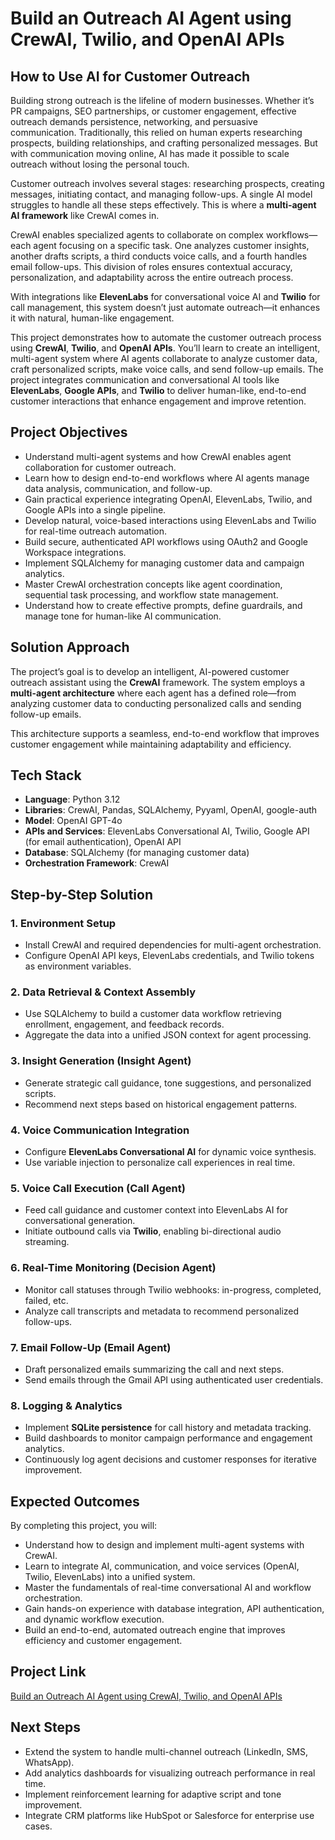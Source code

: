 # Build an Outreach AI Agent using CrewAI, Twilio, and OpenAI APIs

## How to Use AI for Customer Outreach
Building strong outreach is the lifeline of modern businesses. Whether it’s PR campaigns, SEO partnerships, or customer engagement, effective outreach demands persistence, networking, and persuasive communication. Traditionally, this relied on human experts researching prospects, building relationships, and crafting personalized messages. But with communication moving online, AI has made it possible to scale outreach without losing the personal touch.

Customer outreach involves several stages: researching prospects, creating messages, initiating contact, and managing follow-ups. A single AI model struggles to handle all these steps effectively. This is where a **multi-agent AI framework** like CrewAI comes in.

CrewAI enables specialized agents to collaborate on complex workflows—each agent focusing on a specific task. One analyzes customer insights, another drafts scripts, a third conducts voice calls, and a fourth handles email follow-ups. This division of roles ensures contextual accuracy, personalization, and adaptability across the entire outreach process.

With integrations like **ElevenLabs** for conversational voice AI and **Twilio** for call management, this system doesn’t just automate outreach—it enhances it with natural, human-like engagement.

This project demonstrates how to automate the customer outreach process using **CrewAI**, **Twilio**, and **OpenAI APIs**. You’ll learn to create an intelligent, multi-agent system where AI agents collaborate to analyze customer data, craft personalized scripts, make voice calls, and send follow-up emails. The project integrates communication and conversational AI tools like **ElevenLabs**, **Google APIs**, and **Twilio** to deliver human-like, end-to-end customer interactions that enhance engagement and improve retention.

## Project Objectives

- Understand multi-agent systems and how CrewAI enables agent collaboration for customer outreach.  
- Learn how to design end-to-end workflows where AI agents manage data analysis, communication, and follow-up.  
- Gain practical experience integrating OpenAI, ElevenLabs, Twilio, and Google APIs into a single pipeline.  
- Develop natural, voice-based interactions using ElevenLabs and Twilio for real-time outreach automation.  
- Build secure, authenticated API workflows using OAuth2 and Google Workspace integrations.  
- Implement SQLAlchemy for managing customer data and campaign analytics.  
- Master CrewAI orchestration concepts like agent coordination, sequential task processing, and workflow state management.  
- Understand how to create effective prompts, define guardrails, and manage tone for human-like AI communication.  


## Solution Approach

The project’s goal is to develop an intelligent, AI-powered customer outreach assistant using the **CrewAI** framework. The system employs a **multi-agent architecture** where each agent has a defined role—from analyzing customer data to conducting personalized calls and sending follow-up emails.  

This architecture supports a seamless, end-to-end workflow that improves customer engagement while maintaining adaptability and efficiency.

## Tech Stack

- **Language**: Python 3.12  
- **Libraries**: CrewAI, Pandas, SQLAlchemy, Pyyaml, OpenAI, google-auth  
- **Model**: OpenAI GPT-4o  
- **APIs and Services**: ElevenLabs Conversational AI, Twilio, Google API (for email authentication), OpenAI API  
- **Database**: SQLAlchemy (for managing customer data)  
- **Orchestration Framework**: CrewAI  

## Step-by-Step Solution

### 1. Environment Setup
- Install CrewAI and required dependencies for multi-agent orchestration.  
- Configure OpenAI API keys, ElevenLabs credentials, and Twilio tokens as environment variables.  

### 2. Data Retrieval & Context Assembly
- Use SQLAlchemy to build a customer data workflow retrieving enrollment, engagement, and feedback records.  
- Aggregate the data into a unified JSON context for agent processing.  

### 3. Insight Generation (Insight Agent)
- Generate strategic call guidance, tone suggestions, and personalized scripts.  
- Recommend next steps based on historical engagement patterns.  

### 4. Voice Communication Integration
- Configure **ElevenLabs Conversational AI** for dynamic voice synthesis.  
- Use variable injection to personalize call experiences in real time.  

### 5. Voice Call Execution (Call Agent)
- Feed call guidance and customer context into ElevenLabs AI for conversational generation.  
- Initiate outbound calls via **Twilio**, enabling bi-directional audio streaming.  

### 6. Real-Time Monitoring (Decision Agent)
- Monitor call statuses through Twilio webhooks: in-progress, completed, failed, etc.  
- Analyze call transcripts and metadata to recommend personalized follow-ups.  

### 7. Email Follow-Up (Email Agent)
- Draft personalized emails summarizing the call and next steps.  
- Send emails through the Gmail API using authenticated user credentials.  

### 8. Logging & Analytics
- Implement **SQLite persistence** for call history and metadata tracking.  
- Build dashboards to monitor campaign performance and engagement analytics.  
- Continuously log agent decisions and customer responses for iterative improvement.  

## Expected Outcomes

By completing this project, you will:

- Understand how to design and implement multi-agent systems with CrewAI.  
- Learn to integrate AI, communication, and voice services (OpenAI, Twilio, ElevenLabs) into a unified system.  
- Master the fundamentals of real-time conversational AI and workflow orchestration.  
- Gain hands-on experience with database integration, API authentication, and dynamic workflow execution.  
- Build an end-to-end, automated outreach engine that improves efficiency and customer engagement.  

## Project Link

[Build an Outreach AI Agent using CrewAI, Twilio, and OpenAI APIs](https://www.projectpro.io/project-use-case/outreach-ai-agent-using-crewai)

## Next Steps

- Extend the system to handle multi-channel outreach (LinkedIn, SMS, WhatsApp).  
- Add analytics dashboards for visualizing outreach performance in real time.  
- Implement reinforcement learning for adaptive script and tone improvement.  
- Integrate CRM platforms like HubSpot or Salesforce for enterprise use cases.  
